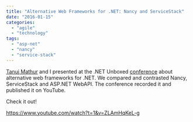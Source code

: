 ```yaml
---
title: "Alternative Web Frameworks for .NET: Nancy and ServiceStack"
date: "2016-01-15"
categories: 
  - "agile"
  - "technology"
tags: 
  - "asp-net"
  - "nancy"
  - "service-stack"
---
```


[Tanuj Mathur](https://github.com/tanujmathur) and I presented at the .NET Unboxed [conference](http://dotnetunboxed.net/) about alternative web frameworks for .NET. We compared and contrasted Nancy, ServiceStack and ASP.NET WebAPI. The conference recorded it and published it on YouTube.

Check it out!

https://www.youtube.com/watch?t=1&v=ZLAmHqKeL-g
